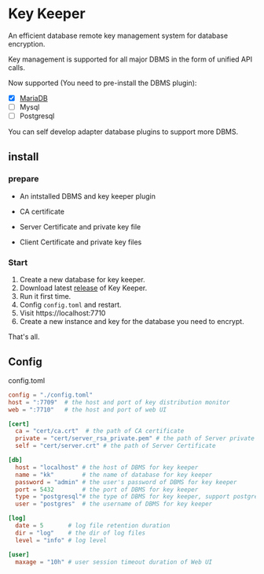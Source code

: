 # Key Keeper

An efficient database remote  key management system for database encryption.

Key management is supported for all major DBMS in the form of unified API calls.

Now supported (You need to pre-install the DBMS plugin):

- [x] [MariaDB](https://github.com/RicheyJang/server_key_management)
- [ ] Mysql
- [ ] Postgresql

You can self develop adapter database plugins to support more DBMS.

## install

### prepare

- An intstalled DBMS and key keeper plugin

- CA certificate

- Server Certificate and private key file

- Client Certificate and private key files

### Start

1. Create a new database for key keeper.
2. Download latest [release](https://github.com/RicheyJang/key_keeper/releases) of Key Keeper.
3. Run it first time.
4. Config `config.toml` and restart.
5. Visit https://localhost:7710
6. Create a new instance and key for the database you need to encrypt.

That's all.

## Config

config.toml

```toml
config = "./config.toml"
host = ":7709"  # the host and port of key distribution monitor
web = ":7710"   # the host and port of web UI

[cert]
  ca = "cert/ca.crt"  # the path of CA certificate
  private = "cert/server_rsa_private.pem" # the path of Server private key file
  self = "cert/server.crt" # the path of Server Certificate

[db]
  host = "localhost" # the host of DBMS for key keeper
  name = "kk"        # the name of database for key keeper
  password = "admin" # the user's password of DBMS for key keeper
  port = 5432        # the port of DBMS for key keeper
  type = "postgresql"# the type of DBMS for key keeper, support postgresql and mysql.
  user = "postgres"  # the username of DBMS for key keeper

[log]
  date = 5       # log file retention duration
  dir = "log"    # the dir of log files
  level = "info" # log level

[user]
  maxage = "10h" # user session timeout duration of Web UI
```

